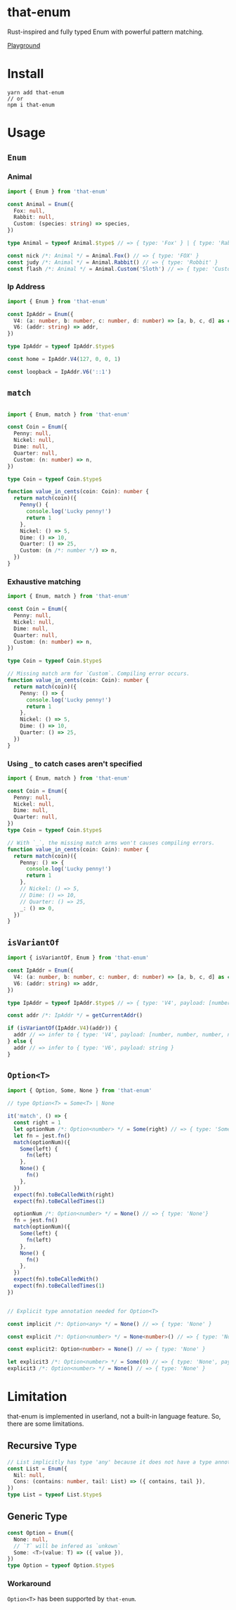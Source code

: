 <!-- # Example

see `src/__test__` or [codesandbox](https://codesandbox.io/s/crazy-dijkstra-0nsmm?file=/src/index.ts)

- Todo + React Redux [codesandbox](https://codesandbox.io/s/goofy-tree-cp6xt)/[github](https://github.com/iheyunfei/that-enum-redux-example) -->

# that-enum

Rust-inspired and fully typed Enum with powerful pattern matching.

[Playground](https://stackblitz.com/edit/typescript-ho9qpu?file=index.ts)

# Install

```
yarn add that-enum
// or
npm i that-enum
```

# Usage

## `Enum`

### Animal

```ts
import { Enum } from 'that-enum'

const Animal = Enum({
  Fox: null,
  Rabbit: null,
  Custom: (species: string) => species,
})

type Animal = typeof Animal.$type$ // => { type: 'Fox' } | { type: 'Rabbit' } | { type: 'Custom', payload: string }

const nick /*: Animal */ = Animal.Fox() // => { type: 'FOX' }
const judy /*: Animal */ = Animal.Rabbit() // => { type: 'Robbit' }
const flash /*: Animal */ = Animal.Custom('Sloth') // => { type: 'Custom', payload: 'Sloth' }
```

### Ip Address

```ts
import { Enum } from 'that-enum'

const IpAddr = Enum({
  V4: (a: number, b: number, c: number, d: number) => [a, b, c, d] as const,
  V6: (addr: string) => addr,
})

type IpAddr = typeof IpAddr.$type$

const home = IpAddr.V4(127, 0, 0, 1)

const loopback = IpAddr.V6('::1')
```

## `match`

```ts

import { Enum, match } from 'that-enum'

const Coin = Enum({
  Penny: null,
  Nickel: null,
  Dime: null,
  Quarter: null,
  Custom: (n: number) => n,
})

type Coin = typeof Coin.$type$

function value_in_cents(coin: Coin): number {
  return match(coin)({
    Penny() {
      console.log('Lucky penny!')
      return 1
    },
    Nickel: () => 5,
    Dime: () => 10,
    Quarter: () => 25,
    Custom: (n /*: number */) => n,
  })
}
```

### Exhaustive matching

```ts
import { Enum, match } from 'that-enum'

const Coin = Enum({
  Penny: null,
  Nickel: null,
  Dime: null,
  Quarter: null,
  Custom: (n: number) => n,
})

type Coin = typeof Coin.$type$

// Missing match arm for `Custom`. Compiling error occurs.
function value_in_cents(coin: Coin): number {
  return match(coin)({
    Penny: () => {
      console.log('Lucky penny!')
      return 1
    },
    Nickel: () => 5,
    Dime: () => 10,
    Quarter: () => 25,
  })
}
```

### Using `_` to catch cases aren't specified

```ts
import { Enum, match } from 'that-enum'

const Coin = Enum({
  Penny: null,
  Nickel: null,
  Dime: null,
  Quarter: null,
})
type Coin = typeof Coin.$type$

// With `_`, the missing match arms won't causes compiling errors.
function value_in_cents(coin: Coin): number {
  return match(coin)({
    Penny: () => {
      console.log('Lucky penny!')
      return 1
    },
    // Nickel: () => 5,
    // Dime: () => 10,
    // Quarter: () => 25,
    _: () => 0,
  })
}
```

## `isVariantOf`

```ts
import { isVariantOf, Enum } from 'that-enum'

const IpAddr = Enum({
  V4: (a: number, b: number, c: number, d: number) => [a, b, c, d] as const,
  V6: (addr: string) => addr,
})

type IpAddr = typeof IpAddr.$type$ // => { type: 'V4', payload: [number, number, number, number] } | { type: 'V6', payload: string }

const addr /*: IpAddr */ = getCurrentAddr()

if (isVariantOf(IpAddr.V4)(addr)) {
  addr // => infer to { type: 'V4', payload: [number, number, number, number] }
} else {
  addr // => infer to { type: 'V6', payload: string }
}
```

## `Option<T>`

```ts
import { Option, Some, None } from 'that-enum'

// type Option<T> = Some<T> | None

it('match', () => {
  const right = 1
  let optionNum /*: Option<number> */ = Some(right) // => { type: 'Some', payload: number }
  let fn = jest.fn()
  match(optionNum)({
    Some(left) {
      fn(left)
    },
    None() {
      fn()
    },
  })
  expect(fn).toBeCalledWith(right)
  expect(fn).toBeCalledTimes(1)

  optionNum /*: Option<number> */ = None() // => { type: 'None'}
  fn = jest.fn()
  match(optionNum)({
    Some(left) {
      fn(left)
    },
    None() {
      fn()
    },
  })
  expect(fn).toBeCalledWith()
  expect(fn).toBeCalledTimes(1)
})


// Explicit type annotation needed for Option<T>

const implicit /*: Option<any> */ = None() // => { type: 'None' }

const explicit /*: Option<number> */ = None<number>() // => { type: 'None' }

const explicit2: Option<number> = None() // => { type: 'None' }

let explicit3 /*: Option<number> */ = Some(0) // => { type: 'None', payload: number }
explicit3 /*: Option<number> */ = None() // => { type: 'None' }
```

# Limitation

that-enum is implemented in userland, not a built-in language feature. So, there are some limitations.

## Recursive Type

```ts
// List implicitly has type 'any' because it does not have a type annotation and is referenced directly or indirectly in its own initializer ts(7022)
const List = Enum({
  Nil: null,
  Cons: (contains: number, tail: List) => ({ contains, tail }),
})
type List = typeof List.$type$
```

## Generic Type

```ts
const Option = Enum({
  None: null,
  // `T` will be infered as `unkown`
  Some: <T>(value: T) => ({ value }),
})
type Option = typeof Option.$type$
```

### Workaround

`Option<T>` has been supported by `that-enum`.
